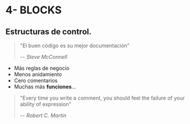 # 4- BLOCKS

## Estructuras de control.

> "El buen código es su mejor documentación"
>
> -- _Steve McConnell_

* Más reglas de negocio
* Menos anidamiento
* Cero comentarios
* Muchas más **funciones**...

> "Every time you write a comment, you should feel the failure of your ability of expression"
>
> -- _Robert C. Martin_

